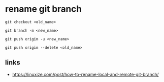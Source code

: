 # rename git branch

```
git checkout <old_name>

git branch -m <new_name>

git push origin -u <new_name>

git push origin --delete <old_name>
```

## links

- https://linuxize.com/post/how-to-rename-local-and-remote-git-branch/
